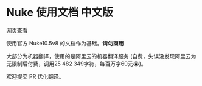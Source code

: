 # Nuke 使用文档 中文版

[网页查看](https://natescarlet.github.io/nuke-doc-cn/)

使用官方 Nuke10.5v8 的文档作为基础。**请勿商用**

大部分为机器翻译，使用的是阿里云的机器翻译服务 (自费，失误没发现阿里云为无限制后付费，调用25 482 349字符，每百万字60元😭)。

欢迎提交 PR 优化翻译。
